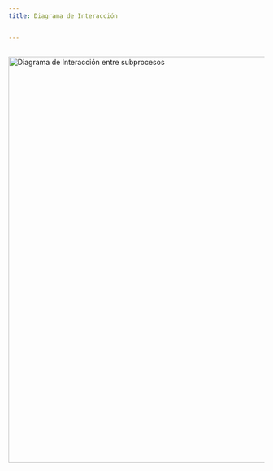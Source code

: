 ```yaml
---
title: Diagrama de Interacción


---
```


## 
<img src="/GPO/D-inte-GPO.jpg" alt="Diagrama de Interacción entre subprocesos" width="800" />
